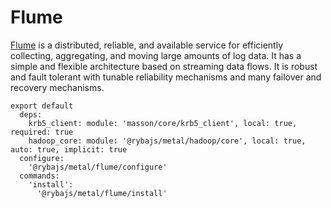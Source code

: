 
# Flume

[Flume](https://flume.apache.org/) is a distributed, reliable, and available service for efficiently
collecting, aggregating, and moving large amounts of log data. It has a simple
and flexible architecture based on streaming data flows. It is robust and fault
tolerant with tunable reliability mechanisms and many failover and recovery
mechanisms.

    export default
      deps:
        krb5_client: module: 'masson/core/krb5_client', local: true, required: true
        hadoop_core: module: '@rybajs/metal/hadoop/core', local: true, auto: true, implicit: true
      configure:
        '@rybajs/metal/flume/configure'
      commands:
        'install':
          '@rybajs/metal/flume/install'
